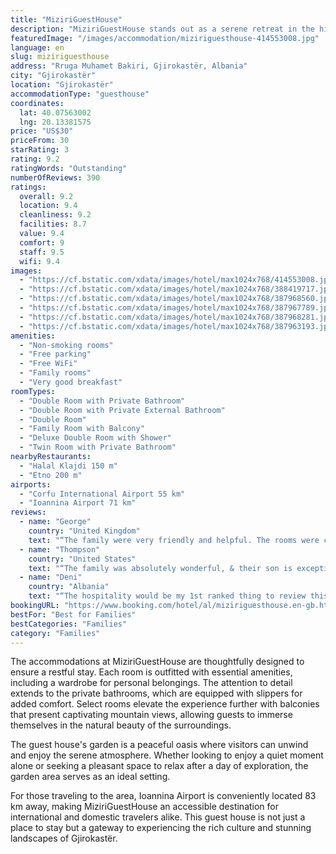 ```yaml
---
title: "MiziriGuestHouse"
description: "MiziriGuestHouse stands out as a serene retreat in the historic city of Gjirokastër, offering guests a unique blend of comfort and convenience."
featuredImage: "/images/accommodation/miziriguesthouse-414553008.jpg"
language: en
slug: miziriguesthouse
address: "Rruga Muhamet Bakiri, Gjirokastër, Albania"
city: "Gjirokastër"
location: "Gjirokastër"
accommodationType: "guesthouse"
coordinates:
  lat: 40.07563002
  lng: 20.13381575
price: "US$30"
priceFrom: 30
starRating: 3
rating: 9.2
ratingWords: "Outstanding"
numberOfReviews: 390
ratings:
  overall: 9.2
  location: 9.4
  cleanliness: 9.2
  facilities: 8.7
  value: 9.4
  comfort: 9
  staff: 9.5
  wifi: 9.4
images:
  - "https://cf.bstatic.com/xdata/images/hotel/max1024x768/414553008.jpg?k=6aad02538ad5e99163ea31bb0a2a6ed02de0e3ca51e9d4417593ba66d92132f6&o=&hp=1"
  - "https://cf.bstatic.com/xdata/images/hotel/max1024x768/388419717.jpg?k=e20094b6c66bfdfad4f9bffabccc153689968c19bb88573250c695582283c6a3&o=&hp=1"
  - "https://cf.bstatic.com/xdata/images/hotel/max1024x768/387968560.jpg?k=7753794d57d4e6867f991578771295b91fb7a0d37f99519e5966450e040e38a0&o=&hp=1"
  - "https://cf.bstatic.com/xdata/images/hotel/max1024x768/387967789.jpg?k=7d0fd09aaafde5a08503f2cad8692eb23b9ed1f6db460e540f265aedd0e86ad6&o=&hp=1"
  - "https://cf.bstatic.com/xdata/images/hotel/max1024x768/387968281.jpg?k=be748a6b3e9e99115cb7d55e6daf5f11d765c2145a1d15a9dd44903b3fedfe27&o=&hp=1"
  - "https://cf.bstatic.com/xdata/images/hotel/max1024x768/387963193.jpg?k=4e0029e77461531715b8607a3ca2952a7783e672c33c17ebcf4a94faa5818d67&o=&hp=1"
amenities:
  - "Non-smoking rooms"
  - "Free parking"
  - "Free WiFi"
  - "Family rooms"
  - "Very good breakfast"
roomTypes:
  - "Double Room with Private Bathroom"
  - "Double Room with Private External Bathroom"
  - "Double Room"
  - "Family Room with Balcony"
  - "Deluxe Double Room with Shower"
  - "Twin Room with Private Bathroom"
nearbyRestaurants:
  - "Halal Klajdi 150 m"
  - "Etno 200 m"
airports:
  - "Corfu International Airport 55 km"
  - "Ioannina Airport 71 km"
reviews:
  - name: "George"
    country: "United Kingdom"
    text: "“The family were very friendly and helpful. The rooms were clean and the beds comfortable. The breakfast came with freshly baked scones/biscuits and home made jam as well as persimmons picked fresh from the tree in the courtyard 😋. And the hostess,...”"
  - name: "Thompson"
    country: "United States"
    text: "“The family was absolutely wonderful, & their son is exceptional ! Their son met me in the new town & we took the local bus to the Old city where I thought I would be arriving. His English was perfect ! Breakfast was delicious & the location was...”"
  - name: "Deni"
    country: "Albania"
    text: "“The hospitality would be my 1st ranked thing to review this place. People were so nice and helpful. Rooms were clean, the only thing which is somehow as a problem, tight space to park the car, but it's not that bothering if you have good driving...”"
bookingURL: "https://www.booking.com/hotel/al/miziriguesthouse.en-gb.html?aid=8035640"
bestFor: "Best for Families"
bestCategories: "Families"
category: "Families"
---
```


The accommodations at MiziriGuestHouse are thoughtfully designed to ensure a restful stay. Each room is outfitted with essential amenities, including a wardrobe for personal belongings. The attention to detail extends to the private bathrooms, which are equipped with slippers for added comfort. Select rooms elevate the experience further with balconies that present captivating mountain views, allowing guests to immerse themselves in the natural beauty of the surroundings.

The guest house's garden is a peaceful oasis where visitors can unwind and enjoy the serene atmosphere. Whether looking to enjoy a quiet moment alone or seeking a pleasant space to relax after a day of exploration, the garden area serves as an ideal setting.

For those traveling to the area, Ioannina Airport is conveniently located 83 km away, making MiziriGuestHouse an accessible destination for international and domestic travelers alike. This guest house is not just a place to stay but a gateway to experiencing the rich culture and stunning landscapes of Gjirokastër.